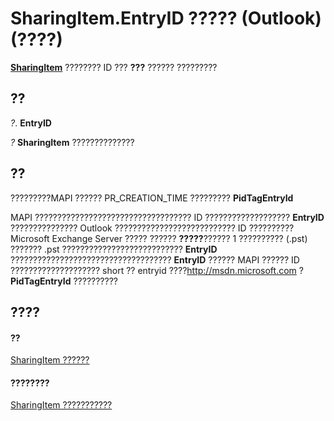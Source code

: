 
# SharingItem.EntryID ????? (Outlook)(????)

 **[SharingItem](63dd3451-44f3-7cc4-c6e2-7dad5835a7d2.md)** ???????? ID ??? **???** ?????? ?????????


## ??

 _?_. **EntryID**

 _?_ **SharingItem** ??????????????


## ??

?????????MAPI ?????? PR_CREATION_TIME ????????? **PidTagEntryId**

MAPI ??????????????????????????????????? ID ???????????????????  **EntryID** ??????????????? Outlook ??????????????????????????? ID ??????????Microsoft Exchange Server ????? ?????? **?????**?????? 1 ?????????? (.pst) ??????? .pst ???????????????????????????  **EntryID** ???????????????????????????????????? **EntryID** ?????? MAPI ?????? ID ???????????????????? short ?? entryid ????http://msdn.microsoft.com ? **PidTagEntryId** ??????????


## ????


#### ??


[SharingItem ??????](63dd3451-44f3-7cc4-c6e2-7dad5835a7d2.md)
#### ????????


[SharingItem ???????????](http://msdn.microsoft.com/library/719ad60e-2242-2c54-778f-006b61690389%28Office.15%29.aspx)